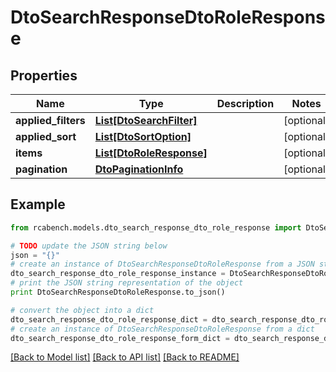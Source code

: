 # DtoSearchResponseDtoRoleResponse


## Properties

Name | Type | Description | Notes
------------ | ------------- | ------------- | -------------
**applied_filters** | [**List[DtoSearchFilter]**](DtoSearchFilter.md) |  | [optional] 
**applied_sort** | [**List[DtoSortOption]**](DtoSortOption.md) |  | [optional] 
**items** | [**List[DtoRoleResponse]**](DtoRoleResponse.md) |  | [optional] 
**pagination** | [**DtoPaginationInfo**](DtoPaginationInfo.md) |  | [optional] 

## Example

```python
from rcabench.models.dto_search_response_dto_role_response import DtoSearchResponseDtoRoleResponse

# TODO update the JSON string below
json = "{}"
# create an instance of DtoSearchResponseDtoRoleResponse from a JSON string
dto_search_response_dto_role_response_instance = DtoSearchResponseDtoRoleResponse.from_json(json)
# print the JSON string representation of the object
print DtoSearchResponseDtoRoleResponse.to_json()

# convert the object into a dict
dto_search_response_dto_role_response_dict = dto_search_response_dto_role_response_instance.to_dict()
# create an instance of DtoSearchResponseDtoRoleResponse from a dict
dto_search_response_dto_role_response_form_dict = dto_search_response_dto_role_response.from_dict(dto_search_response_dto_role_response_dict)
```
[[Back to Model list]](../README.md#documentation-for-models) [[Back to API list]](../README.md#documentation-for-api-endpoints) [[Back to README]](../README.md)


